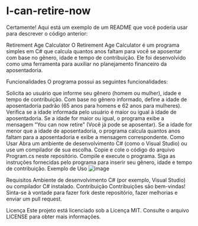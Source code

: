 # I-can-retire-now

Certamente! Aqui está um exemplo de um README que você poderia usar para descrever o código anterior:

Retirement Age Calculator
O Retirement Age Calculator é um programa simples em C# que calcula quantos anos faltam para você se aposentar com base no gênero, idade e tempo de contribuição. Ele foi desenvolvido como uma ferramenta para auxiliar no planejamento financeiro da aposentadoria.

Funcionalidades
O programa possui as seguintes funcionalidades:

Solicita ao usuário que informe seu gênero (homem ou mulher), idade e tempo de contribuição.
Com base no gênero informado, define a idade de aposentadoria padrão (65 anos para homens e 62 anos para mulheres).
Verifica se a idade informada pelo usuário é maior ou igual à idade de aposentadoria.
Se a idade for maior ou igual, o programa exibe a mensagem "You can now retire" (Você já pode se aposentar).
Se a idade for menor que a idade de aposentadoria, o programa calcula quantos anos faltam para a aposentadoria e exibe a mensagem correspondente.
Como Usar
Abra um ambiente de desenvolvimento C# (como o Visual Studio) ou use um compilador de sua escolha.
Copie e cole o código do arquivo Program.cs neste repositório.
Compile e execute o programa.
Siga as instruções fornecidas pelo programa para inserir seu gênero, idade e tempo de contribuição.
Exemplo de Uso
![image](https://github.com/luisclaudio29/I-can-retire-now/assets/112020658/aa551214-870d-4c53-b4d0-49b00346f76d)



Requisitos
Ambiente de desenvolvimento C# (por exemplo, Visual Studio) ou compilador C# instalado.
Contribuição
Contribuições são bem-vindas! Sinta-se à vontade para fazer fork deste repositório, fazer melhorias e enviar um pull request.

Licença
Este projeto está licenciado sob a Licença MIT. Consulte o arquivo LICENSE para obter mais informações.

